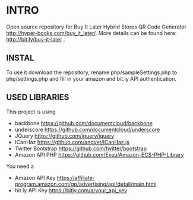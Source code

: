 INTRO
=====

Open source repository for Buy It Later Hybrid Stores QR Code Generator  http://hyper-books.com/buy_it_later/.
More details can be found here: http://bit.ly/buy-it-later .

INSTAL
------

To use it download the repository, rename php/sampleSettings.php to php/settings.php and fill in your amazon and bit.ly API authentication.

USED LIBRARIES
--------------

This project is using

- backbone https://github.com/documentcloud/backbone
- underscore https://github.com/documentcloud/underscore
- JQuery  https://github.com/jquery/jquery
- ICanHaz  https://github.com/andyet/ICanHaz.js
- Twitter Bootstrap  https://github.com/twitter/bootstrap
- Amazon API PHP  https://github.com/Exeu/Amazon-ECS-PHP-Library

You need a 

- Amazon API Key https://affiliate-program.amazon.com/gp/advertising/api/detail/main.html
- bit.ly API Key https://bitly.com/a/your_api_key